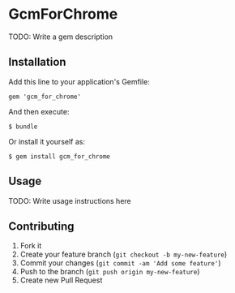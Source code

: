 # GcmForChrome

TODO: Write a gem description

## Installation

Add this line to your application's Gemfile:

    gem 'gcm_for_chrome'

And then execute:

    $ bundle

Or install it yourself as:

    $ gem install gcm_for_chrome

## Usage

TODO: Write usage instructions here

## Contributing

1. Fork it
2. Create your feature branch (`git checkout -b my-new-feature`)
3. Commit your changes (`git commit -am 'Add some feature'`)
4. Push to the branch (`git push origin my-new-feature`)
5. Create new Pull Request
